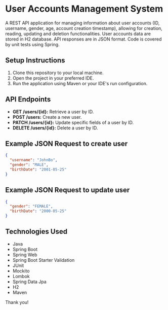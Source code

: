 # User Accounts Management System

A REST API application for managing information about user accounts 
(ID, username, gender, age, account creation timestamp), allowing for creation, reading, updating and deletion functionalities. 
User accounts data are stored in H2 database. API responses are in JSON format.
Code is covered by unit tests using Spring.

## Setup Instructions
1. Clone this repository to your local machine.
2. Open the project in your preferred IDE.
3. Run the application using Maven or your IDE's run configuration.

## API Endpoints
- **GET /users/{id}:** Retrieve a user by ID.
- **POST /users:** Create a new user.
- **PATCH /users/{id}:** Update specific fields of a user by ID.
- **DELETE /users/{id}:** Delete a user by ID.


## Example JSON Request to create user
```json
{
  "username": "JohnBo",
  "gender": "MALE",
  "birthDate": "2001-05-25"
}
```

## Example JSON Request to update user
```json
{
  "gender": "FEMALE",
  "birthDate": "2000-05-25"
}
```

## Technologies Used
- Java
- Spring Boot
- Spring Web
- Spring Boot Starter Validation
- JUnit
- Mockito
- Lombok
- Spring Data Jpa
- H2
- Maven


Thank you!
